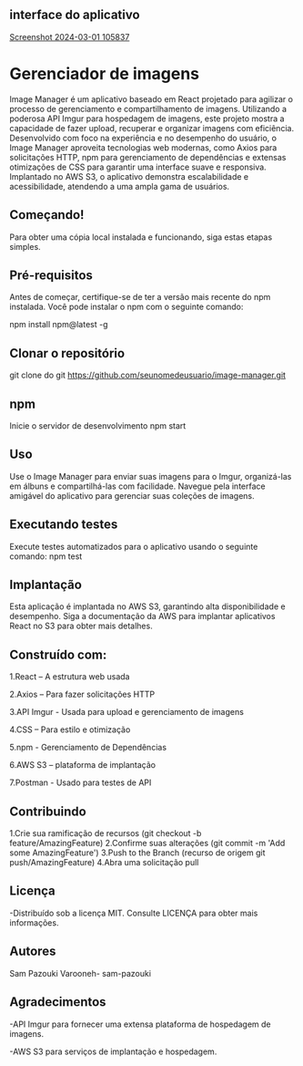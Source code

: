 ## interface do aplicativo
[Screenshot 2024-03-01 105837](https://github.com/sam-pazouki/Lyncas-Desafio/assets/68926038/78eab1cf-20e5-420b-bbc9-bc1c006a4f59)

# Gerenciador de imagens

Image Manager é um aplicativo baseado em React projetado para agilizar o processo de gerenciamento e compartilhamento de imagens. Utilizando a poderosa API Imgur para hospedagem de imagens, este projeto mostra a capacidade de fazer upload, recuperar e organizar imagens com eficiência. Desenvolvido com foco na experiência e no desempenho do usuário, o Image Manager aproveita tecnologias web modernas, como Axios para solicitações HTTP, npm para gerenciamento de dependências e extensas otimizações de CSS para garantir uma interface suave e responsiva. Implantado no AWS S3, o aplicativo demonstra escalabilidade e acessibilidade, atendendo a uma ampla gama de usuários.

## Começando!
Para obter uma cópia local instalada e funcionando, siga estas etapas simples.

## Pré-requisitos
Antes de começar, certifique-se de ter a versão mais recente do npm instalada. Você pode instalar o npm com o seguinte comando:

npm install npm@latest -g

## Clonar o repositório
git clone do git https://github.com/seunomedeusuario/image-manager.git

## npm
Inicie o servidor de desenvolvimento
npm start

## Uso

Use o Image Manager para enviar suas imagens para o Imgur, organizá-las em álbuns e compartilhá-las com facilidade. Navegue pela interface amigável do aplicativo para gerenciar suas coleções de imagens.

## Executando testes
Execute testes automatizados para o aplicativo usando o seguinte comando:
npm test

## Implantação
Esta aplicação é implantada no AWS S3, garantindo alta disponibilidade e desempenho. Siga a documentação da AWS para implantar aplicativos React no S3 para obter mais detalhes.

## Construído com:
1.React – A estrutura web usada

2.Axios – Para fazer solicitações HTTP

3.API Imgur - Usada para upload e gerenciamento de imagens

4.CSS – Para estilo e otimização

5.npm - Gerenciamento de Dependências

6.AWS S3 – plataforma de implantação

7.Postman - Usado para testes de API

## Contribuindo
1.Crie sua ramificação de recursos (git checkout -b feature/AmazingFeature)
2.Confirme suas alterações (git commit -m 'Add some AmazingFeature')
3.Push to the Branch (recurso de origem git push/AmazingFeature)
4.Abra uma solicitação pull

## Licença
-Distribuído sob a licença MIT. Consulte LICENÇA para obter mais informações.

## Autores
Sam Pazouki Varooneh- sam-pazouki

## Agradecimentos
-API Imgur para fornecer uma extensa plataforma de hospedagem de imagens.

-AWS S3 para serviços de implantação e hospedagem.
